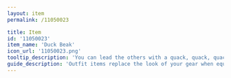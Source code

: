 ```yaml
---
layout: item
permalink: /11050023

title: Item
id: '11050023'
item_name: 'Duck Beak'
icon_url: '11050023.png'
tooltip_description: 'You can lead the others with a quack, quack, quack.'
guide_description: 'Outfit items replace the look of your gear when equipped.'
---
```

